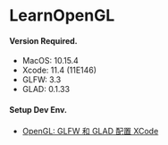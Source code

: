 # LearnOpenGL

#### Version Required.

- MacOS: 10.15.4
- Xcode: 11.4 (11E146)
- GLFW: 3.3
- GLAD: 0.1.33


#### Setup Dev Env.

- [OpenGL: GLFW 和 GLAD 配置 XCode](https://www.jianshu.com/p/7ef5aba84163)